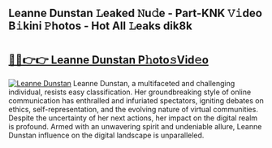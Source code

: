## Leanne Dunstan 𝙻eaked 𝙽u𝚍e - Part-KNK 𝚅𝚒deo B𝚒kini 𝙿hotos - Hot All 𝙻eaks dik8k

# <h2><a href="http://ld6gjzc.urlbe.top/?page=Leanne+Dunstan">🔗🔗👉👉 Leanne Dunstan P𝚑oto𝚜Vid𝚎o</a></h2>

[![Leanne Dunstan](https://i.imgur.com/eBuTRDB.gif)](http://ld6gjzc.urlbe.top/?page=Leanne+Dunstan)
Leanne Dunstan, a multifaceted and challenging individual, resists easy classification. Her groundbreaking style of online communication has enthralled and infuriated spectators, igniting debates on ethics, self-representation, and the evolving nature of virtual communities. Despite the uncertainty of her next actions, her impact on the digital realm is profound. Armed with an unwavering spirit and undeniable allure, Leanne Dunstan influence on the digital landscape is unparalleled.
